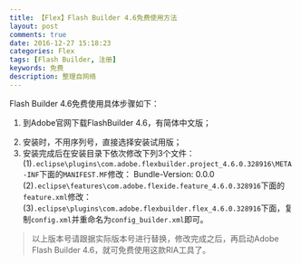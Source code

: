 ```yaml
---
title: 【Flex】Flash Builder 4.6免费使用方法
layout: post
comments: true
date: 2016-12-27 15:18:23
categories: Flex
tags: [Flash Builder, 注册]
keywords: 免费
description: 整理自网络
---
```


Flash Builder 4.6免费使用具体步骤如下：
1. 到Adobe官网下载FlashBuilder 4.6，有简体中文版；
<!-- more -->
2. 安装时，不用序列号，直接选择安装试用版；
3. 安装完成后在安装目录下依次修改下列3个文件：
 (1)`.eclipse\plugins\com.adobe.flexbuilder.project_4.6.0.328916\META-INF`下面的`MANIFEST.MF`修改：
 		Bundle-Version: 0.0.0
 (2)`.eclipse\features\com.adobe.flexide.feature_4.6.0.328916`下面的`feature.xml`修改：
		<plugin
		 id="com.adobe.flexbuilder.project"
		 download-size="0"
		 install-size="0"
		 version="0.0.0"/>
 (3)`.eclipse\plugins\com.adobe.flexbuilder.flex_4.6.0.328916`下面，复制`config.xml`并重命名为`config_builder.xml`即可。

>以上版本号请跟据实际版本号进行替换，修改完成之后，再启动Adobe Flash Builder 4.6，就可免费使用这款RIA工具了。